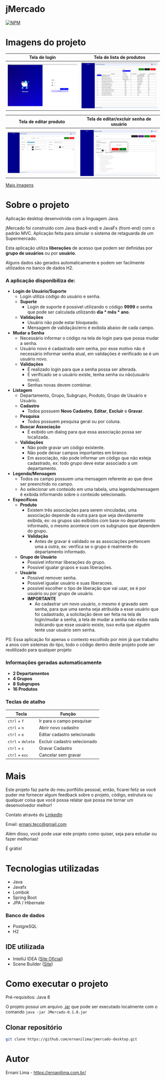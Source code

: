 # jMercado
[![NPM](https://img.shields.io/npm/l/react)](https://github.com/ernanilima/jmercado-desktop/blob/main/LICENSE)

# Imagens do projeto
Tela de login | Tela de lista de produtos
--------------|--------------------------
![Tela de login](https://github.com/ernanilima/ernanilima/blob/main/imagens/jmercado-desktop/tela_login.png) | ![Tela de lista de produtos](https://github.com/ernanilima/ernanilima/blob/main/imagens/jmercado-desktop/tela_principal-produtos.png)

Tela de editar produto | Tela de editar/excluir senha de usuário
-----------------------|----------------------------------------
![Tela de editar produto](https://github.com/ernanilima/ernanilima/blob/main/imagens/jmercado-desktop/tela_principal-editar_produto.png) | ![Tela de editar/excluir senha de usuário](https://github.com/ernanilima/ernanilima/blob/main/imagens/jmercado-desktop/tela_principal-editar_usuario-excluir_senha.png)

[Mais imagens](https://github.com/ernanilima/ernanilima/tree/main/imagens/jmercado-desktop)

# Sobre o projeto
Aplicação desktop desenvolvida com a linguagem Java.

jMercado foi construído com Java (back-end) e JavaFx (front-end) com o padrão MVC. Aplicação feita para simular o sistema de retaguarda de um Supermercado.

Esta aplicação utiliza **liberações** de acesso que podem ser definidas por **grupo de usuários** ou por **usuário**.

Alguns dados são gerados automaticamente e podem ser facilmente utilizados no banco de dados H2.

### A aplicação disponibiliza de:
- **Login de Usuário/Suporte**
    - Login utiliza código do usuário e senha.
    - **Suporte**
        - Login de suporte é possível utilizando o código **9999** e senha que pode ser calculada utilizando **dia * mês * ano**.
    - **Validações**
        - Usuário não pode estar bloqueado.
        - Mensagem de validação/erro é exibida abaixo de cada campo.
- **Mudar a Senha**
    - Necessário informar o código na tela de login para que possa mudar a senha.
    - Usuário novo é cadastrado sem senha, por esse motivo não é necessário informar senha atual, em validações é verificado se é um usuário novo.
    - **Validações**
        - É realizado login para que a senha possa ser alterada.
        - É verificado se o usuário existe, tenha senha ou não(usuário novo).
        - Senhas novas devem combinar.
- **Listagem**
    - Departamento, Grupo, Subgrupo, Produto, Grupo de Usuário e Usuário.
    - **Cadastro**
        - Todos possuem **Novo Cadastro**, **Editar**, **Excluir** e **Gravar**.
    - **Pesquisa**
        - Todos possuem pesquisa geral ou por coluna.
    - **Buscar Associação**
        - É exibido um dialog para que essa associação possa ser localizada.
    - **Validações**
        - Não pode gravar um código existente.
        - Não pode deixar campos importantes em branco.
        - Em associação, não pode informar um código que não esteja cadastrado, ex: todo grupo deve estar associado a um departamento.
- **Legenda/Mensagem**
    - Todos os campo possuem uma mensagem referente ao que deve ser preenchido no campo.
    - Ao selecionar um conteúdo em uma tabela, uma legenda/mensagem é exibida informando sobre o conteúdo selecionado.
- **Específicos**
    - **Produto**
        - Existem três associações para serem vinculadas, uma associação depende da outra para que seja devidamente exibida, ex: os grupos são exibidos com base no departamento informado, o mesmo acontece com os subgrupos que dependem do grupo.
        - **Validação**
            - Antes de gravar é validado se as associações pertencem uma a outra, ex: verifica se o grupo é realmente do departamento informado.
    - **Grupo de Usuário**
        - Possível informar liberações do grupo.
        - Possível igualar grupos e suas liberações.
    - **Usuário**
        - Possível remover senha.
        - Possível igualar usuário e suas liberacoes.
        - possível escolher o tipo de liberação que vai usar, se é por usuário ou por grupo de usuário.
        - **IMPORTANTE**
            - Ao cadastrar um novo usuário, o mesmo é gravado sem senha, para que uma senha seja atribuida a esse usuário que foi cadastrado, a solicitação deve ser feita na tela de login/mudar a senha, a tela de mudar a senha não exibe nada indicando que esse usuário existe, isso evita que alguém tente usar usuário sem senha.
    

PS: Essa aplicação foi apenas o contexto escolhido por mim já que trabalho a anos com sistemas do tipo, todo o código dentro deste projeto pode ser reutilizado para qualquer projeto

### Informações geradas automaticamente
- **2 Departamentos**
- **4 Grupos**
- **8 Subgrupos**
- **16 Produtos**

### Teclas de atalho
Tecla             | Função
------------------|-----------------------------
`ctrl` + `f`      | Ir para o campo pesquisar
`ctrl` + `n`      | Abrir novo cadastro
`ctrl` + `e`      | Editar cadastro selecionado
`ctrl` + `delete` | Excluir cadastro selecionado
`ctrl` + `s`      | Gravar Cadastro
`ctrl` + `esc`    | Cancelar sem gravar

# Mais
Este projeto faz parte do meu portfólio pessoal, então, ficarei feliz se você puder me fornecer algum feedback sobre o projeto, código, estrutura ou qualquer coisa que você possa relatar que possa me tornar um desenvolvedor melhor!

Contato através do [LinkedIn](https://www.linkedin.com/in/ernanilima)

Email: ernani.tecc@gmail.com

Além disso, você pode usar este projeto como quiser, seja para estudar ou fazer melhorias!

É grátis!

# Tecnologias utilizadas
- Java
- Javafx
- Lombok
- Spring Boot
- JPA / Hibernate

### Banco de dados
- PostgreSQL
- H2

## IDE utilizada
- IntelliJ IDEA ([Site Oficial](https://www.jetbrains.com/pt-br/idea/))
- Scene Builder ([Site](https://gluonhq.com/products/scene-builder/#download))

# Como executar o projeto

Pré-requisitos: Java 8

O projeto possui um arquivo [.jar](https://github.com/ernanilima/jmercado-desktop/blob/main/target/JMercado-0.1.0.jar) que pode ser executado localmente com o comando `java -jar JMercado-0.1.0.jar`

## Clonar repositório

```bash
git clone https://github.com/ernanilima/jmercado-desktop.git
```

# Autor

Ernani Lima - https://ernanilima.com.br/

